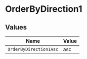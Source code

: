 # OrderByDirection1


## Values

| Name                   | Value                  |
| ---------------------- | ---------------------- |
| `OrderByDirection1Asc` | asc                    |